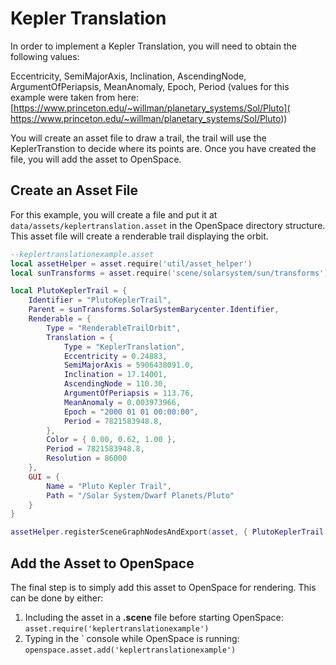 # Kepler Translation
In order to implement a Kepler Translation, you will need to obtain the following values:

Eccentricity, SemiMajorAxis, Inclination, AscendingNode, ArgumentOfPeriapsis, MeanAnomaly, Epoch, Period (values for this example were taken from here: [https://www.princeton.edu/~willman/planetary_systems/Sol/Pluto]( https://www.princeton.edu/~willman/planetary_systems/Sol/Pluto))

You will create an asset file to draw a trail, the trail will use the KeplerTranstion to decide where its points are. Once you have created the file, you will add the asset to OpenSpace.


## Create an Asset File
For this example, you will create a file and put it at `data/assets/keplertranslation.asset` in the OpenSpace directory structure. This asset file will create a renderable trail displaying the orbit.

```lua
--keplertranslationexample.asset
local assetHelper = asset.require('util/asset_helper')
local sunTransforms = asset.require('scene/solarsystem/sun/transforms')

local PlutoKeplerTrail = {
    Identifier = "PlutoKeplerTrail",
    Parent = sunTransforms.SolarSystemBarycenter.Identifier,
    Renderable = {
        Type = "RenderableTrailOrbit",
        Translation = {
            Type = "KeplerTranslation",
            Eccentricity = 0.24883,
            SemiMajorAxis = 5906438091.0,
            Inclination = 17.14001,
            AscendingNode = 110.30,
            ArgumentOfPeriapsis = 113.76,
            MeanAnomaly = 0.003973966,
            Epoch = "2000 01 01 00:00:00",
            Period = 7821583948.8,
        },
        Color = { 0.00, 0.62, 1.00 },
        Period = 7821583948.8,
        Resolution = 86000
    },
    GUI = {
        Name = "Pluto Kepler Trail",
        Path = "/Solar System/Dwarf Planets/Pluto"
    }
}

assetHelper.registerSceneGraphNodesAndExport(asset, { PlutoKeplerTrail })
```


## Add the Asset to OpenSpace
The final step is to simply add this asset to OpenSpace for rendering. This can be done by either:
  1. Including the asset in a **.scene** file before starting OpenSpace: `asset.require('keplertranslationexample')`
  1. Typing in the \` console while OpenSpace is running: `openspace.asset.add('keplertranslationexample')`
